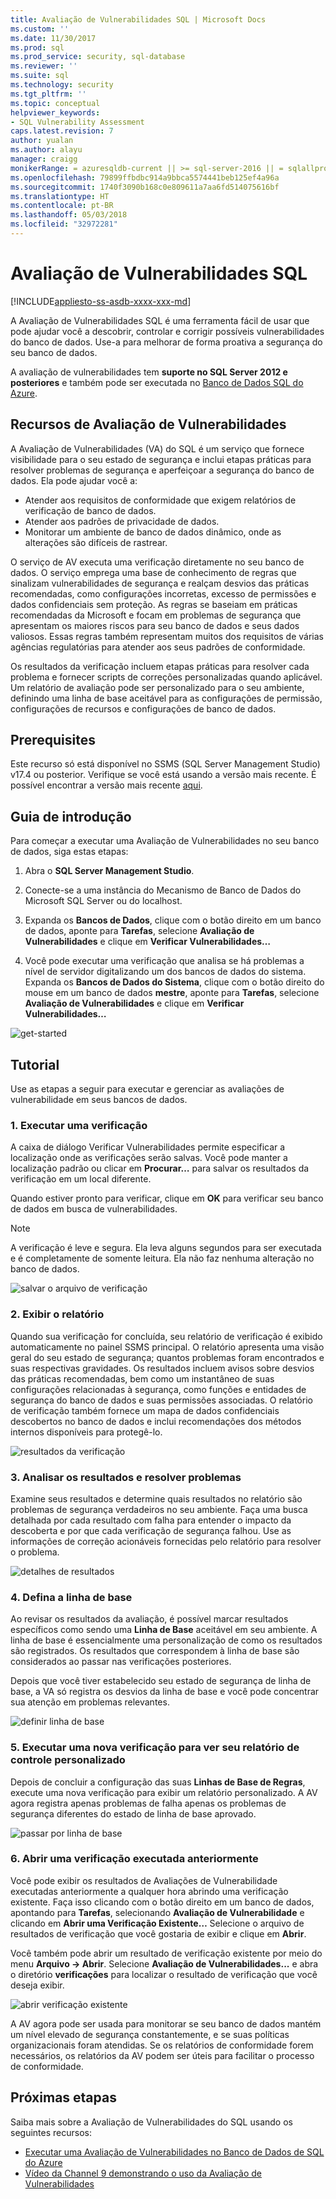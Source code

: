 ```yaml
---
title: Avaliação de Vulnerabilidades SQL | Microsoft Docs
ms.custom: ''
ms.date: 11/30/2017
ms.prod: sql
ms.prod_service: security, sql-database
ms.reviewer: ''
ms.suite: sql
ms.technology: security
ms.tgt_pltfrm: ''
ms.topic: conceptual
helpviewer_keywords:
- SQL Vulnerability Assessment
caps.latest.revision: 7
author: yualan
ms.author: alayu
manager: craigg
monikerRange: = azuresqldb-current || >= sql-server-2016 || = sqlallproducts-allversions
ms.openlocfilehash: 79899ffbdbc914a9bbca5574441beb125ef4a96a
ms.sourcegitcommit: 1740f3090b168c0e809611a7aa6fd514075616bf
ms.translationtype: HT
ms.contentlocale: pt-BR
ms.lasthandoff: 05/03/2018
ms.locfileid: "32972281"
---
```

# <a name="sql-vulnerability-assessment"></a>Avaliação de Vulnerabilidades SQL

[!INCLUDE[appliesto-ss-asdb-xxxx-xxx-md](../../includes/appliesto-ss-asdb-xxxx-xxx-md.md)]

A Avaliação de Vulnerabilidades SQL é uma ferramenta fácil de usar que pode ajudar você a descobrir, controlar e corrigir possíveis vulnerabilidades do banco de dados. Use-a para melhorar de forma proativa a segurança do seu banco de dados.

A avaliação de vulnerabilidades tem **suporte no SQL Server 2012 e posteriores** e também pode ser executada no [Banco de Dados SQL do Azure](https://docs.microsoft.com/en-us/azure/sql-database/sql-vulnerability-assessment).

## <a name="vulnerability-assessment-features"></a>Recursos de Avaliação de Vulnerabilidades
A Avaliação de Vulnerabilidades (VA) do SQL é um serviço que fornece visibilidade para o seu estado de segurança e inclui etapas práticas para resolver problemas de segurança e aperfeiçoar a segurança do banco de dados. Ela pode ajudar você a:
- Atender aos requisitos de conformidade que exigem relatórios de verificação de banco de dados. 
- Atender aos padrões de privacidade de dados.
- Monitorar um ambiente de banco de dados dinâmico, onde as alterações são difíceis de rastrear.

O serviço de AV executa uma verificação diretamente no seu banco de dados. O serviço emprega uma base de conhecimento de regras que sinalizam vulnerabilidades de segurança e realçam desvios das práticas recomendadas, como configurações incorretas, excesso de permissões e dados confidenciais sem proteção. As regras se baseiam em práticas recomendadas da Microsoft e focam em problemas de segurança que apresentam os maiores riscos para seu banco de dados e seus dados valiosos. Essas regras também representam muitos dos requisitos de várias agências regulatórias para atender aos seus padrões de conformidade.

Os resultados da verificação incluem etapas práticas para resolver cada problema e fornecer scripts de correções personalizadas quando aplicável. Um relatório de avaliação pode ser personalizado para o seu ambiente, definindo uma linha de base aceitável para as configurações de permissão, configurações de recursos e configurações de banco de dados. 

## <a name="prerequisites"></a>Prerequisites
Este recurso só está disponível no SSMS (SQL Server Management Studio) v17.4 ou posterior. Verifique se você está usando a versão mais recente. É possível encontrar a versão mais recente [aqui](https://docs.microsoft.com/en-us/sql/ssms/download-sql-server-management-studio-ssms).

## <a name="getting-started"></a>Guia de introdução
Para começar a executar uma Avaliação de Vulnerabilidades no seu banco de dados, siga estas etapas:
   1.   Abra o **SQL Server Management Studio**.

   2.   Conecte-se a uma instância do Mecanismo de Banco de Dados do Microsoft SQL Server ou do localhost.

   3.   Expanda os **Bancos de Dados**, clique com o botão direito em um banco de dados, aponte para **Tarefas**, selecione **Avaliação de Vulnerabilidades** e clique em **Verificar Vulnerabilidades…**

   4.   Você pode executar uma verificação que analisa se há problemas a nível de servidor digitalizando um dos bancos de dados do sistema. Expanda os **Bancos de Dados do Sistema**, clique com o botão direito do mouse em um banco de dados **mestre**, aponte para **Tarefas**, selecione **Avaliação de Vulnerabilidades** e clique em **Verificar Vulnerabilidades…**

   ![get-started](media/sql-vulnerability-assessment/1-SSMSGetStarted.png)

## <a name="tutorial"></a>Tutorial
Use as etapas a seguir para executar e gerenciar as avaliações de vulnerabilidade em seus bancos de dados.

### <a name="1-run-a-scan"></a>1. Executar uma verificação

A caixa de diálogo Verificar Vulnerabilidades permite especificar a localização onde as verificações serão salvas. Você pode manter a localização padrão ou clicar em **Procurar…** para salvar os resultados da verificação em um local diferente.

Quando estiver pronto para verificar, clique em **OK** para verificar seu banco de dados em busca de vulnerabilidades.

  > [!NOTE]   
  > A verificação é leve e segura. Ela leva alguns segundos para ser executada e é completamente de somente leitura. Ela não faz nenhuma alteração no banco de dados.

![salvar o arquivo de verificação](media/sql-vulnerability-assessment/2-ssmssavescanfile.png)

### <a name="2-view-the-report"></a>2. Exibir o relatório

Quando sua verificação for concluída, seu relatório de verificação é exibido automaticamente no painel SSMS principal. O relatório apresenta uma visão geral do seu estado de segurança; quantos problemas foram encontrados e suas respectivas gravidades. Os resultados incluem avisos sobre desvios das práticas recomendadas, bem como um instantâneo de suas configurações relacionadas à segurança, como funções e entidades de segurança do banco de dados e suas permissões associadas. O relatório de verificação também fornece um mapa de dados confidenciais descobertos no banco de dados e inclui recomendações dos métodos internos disponíveis para protegê-lo.

![resultados da verificação](media/sql-vulnerability-assessment/3-ssmsscanresults.png)

### <a name="3-analyze-the-results-and-resolve-issues"></a>3. Analisar os resultados e resolver problemas

Examine seus resultados e determine quais resultados no relatório são problemas de segurança verdadeiros no seu ambiente. Faça uma busca detalhada por cada resultado com falha para entender o impacto da descoberta e por que cada verificação de segurança falhou. Use as informações de correção acionáveis fornecidas pelo relatório para resolver o problema.

![detalhes de resultados](media/sql-vulnerability-assessment/4-ssmsresultdetails.png)

### <a name="4-set-your-baseline"></a>4. Defina a linha de base

Ao revisar os resultados da avaliação, é possível marcar resultados específicos como sendo uma **Linha de Base** aceitável em seu ambiente. A linha de base é essencialmente uma personalização de como os resultados são registrados. Os resultados que correspondem à linha de base são considerados ao passar nas verificações posteriores. 

Depois que você tiver estabelecido seu estado de segurança de linha de base, a VA só registra os desvios da linha de base e você pode concentrar sua atenção em problemas relevantes.

![definir linha de base](media/sql-vulnerability-assessment/5-ssmssetbaseline.png)

### <a name="5-run-a-new-scan-to-see-your-customized-tracking-report"></a>5. Executar uma nova verificação para ver seu relatório de controle personalizado

Depois de concluir a configuração das suas **Linhas de Base de Regras**, execute uma nova verificação para exibir um relatório personalizado. A AV agora registra apenas problemas de falha apenas os problemas de segurança diferentes do estado de linha de base aprovado.

![passar por linha de base](media/sql-vulnerability-assessment/6-ssmspassperbaseline.png)

### <a name="6-open-a-previously-run-scan"></a>6. Abrir uma verificação executada anteriormente

Você pode exibir os resultados de Avaliações de Vulnerabilidade executadas anteriormente a qualquer hora abrindo uma verificação existente. Faça isso clicando com o botão direito em um banco de dados, apontando para **Tarefas**, selecionando **Avaliação de Vulnerabilidade** e clicando em **Abrir uma Verificação Existente…**  Selecione o arquivo de resultados de verificação que você gostaria de exibir e clique em **Abrir**. 

Você também pode abrir um resultado de verificação existente por meio do menu **Arquivo -> Abrir**. Selecione **Avaliação de Vulnerabilidades...** e abra o diretório **verificações** para localizar o resultado de verificação que você deseja exibir.

![abrir verificação existente](media/sql-vulnerability-assessment/7-ssmsopenexistingscan.png)

A AV agora pode ser usada para monitorar se seu banco de dados mantém um nível elevado de segurança constantemente, e se suas políticas organizacionais foram atendidas. Se os relatórios de conformidade forem necessários, os relatórios da AV podem ser úteis para facilitar o processo de conformidade.
  
## <a name="next-steps"></a>Próximas etapas
Saiba mais sobre a Avaliação de Vulnerabilidades do SQL usando os seguintes recursos:
- [Executar uma Avaliação de Vulnerabilidades no Banco de Dados de SQL do Azure](https://docs.microsoft.com/en-us/azure/sql-database/sql-vulnerability-assessment) 
- [Vídeo da Channel 9 demonstrando o uso da Avaliação de Vulnerabilidades](https://channel9.msdn.com/Shows/Data-Exposed/Track-and-remediate-potential-database-vulnerabilities-with-SQL-Vulnerability-Assessment)
  

